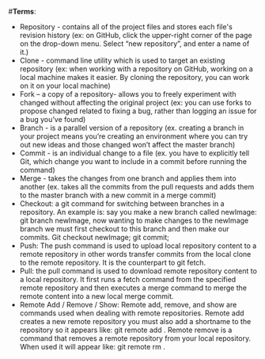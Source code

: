  #**Terms**:  
 - Repository - contains all of the project files and stores each file's revision history 
(ex: on GitHub, click the upper-right corner of the page on the drop-down menu. Select “new repository”, and enter a name of it.)
 - Clone - command line utility which is used to target an existing repository 
(ex: when working with a repository on GitHub, working on a local machine makes it easier. By cloning the repository, you can work on it on your local machine)
- Fork – a copy of a repository- allows you to freely experiment with changed without affecting the original project 
(ex: you can use forks to propose changed related to fixing a bug, rather than logging an issue for a bug you’ve found)
- Branch - is a parallel version of a repository
(ex. creating a branch in your project means you’re creating an environment where you can try out new ideas and those changed won’t affect the master branch)
- Commit - is an individual change to a file 
(ex. you have to explicitly tell Git, which change you want to include in a commit before running the command)
- Merge - takes the changes from one branch and applies them into another
(ex. takes all the commits from the pull requests and adds them to the master branch with a new commit in a merge commit)
- Checkout: a git command for switching between branches in a repository. An example is: say you make a new branch called newImage: git branch newImage, now wanting to make changes to the newImage branch we must first checkout to this branch and then make our commits. Git checkout newImage; git commit;
- Push: The push command is used to upload local repository content to a remote repository in other words transfer commits from the local clone to the remote repository. It is the counterpart to git fetch.
- Pull: the pull command is used to download remote repository content to a local repository. It first runs a fetch command from the specified remote repository and then executes a merge command to merge the remote content into a new local merge commit.
- Remote Add / Remove / Show: Remote add, remove, and show are commands used when dealing with remote repositories. Remote add creates a new remote repository you must also add a shortname to the repository so it appears like: git remote add <shortname> <url>. Remote remove is a command that removes a remote repository from your local repository. When used it will appear like: git remote rm <remote name>. 
